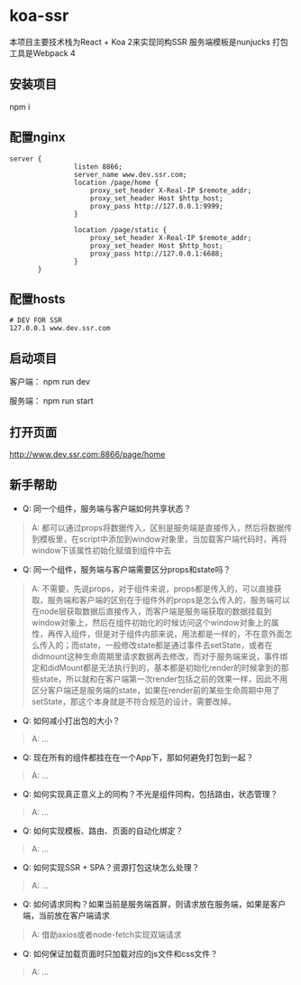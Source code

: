 # koa-ssr
本项目主要技术栈为React + Koa 2来实现同构SSR
服务端模板是nunjucks
打包工具是Webpack 4

## 安装项目

npm i

## 配置nginx
```
server {
                listen 8866;
                server_name www.dev.ssr.com;
                location /page/home {
                    proxy_set_header X-Real-IP $remote_addr;
                    proxy_set_header Host $http_host;
                    proxy_pass http://127.0.0.1:9999;
                }

                location /page/static {
                    proxy_set_header X-Real-IP $remote_addr;
                    proxy_set_header Host $http_host;
                    proxy_pass http://127.0.0.1:6688;
                }
       }
```

## 配置hosts

```
# DEV FOR SSR
127.0.0.1 www.dev.ssr.com     
```

## 启动项目

客户端：
npm run dev

服务端：
npm run start

## 打开页面
http://www.dev.ssr.com:8866/page/home

## 新手帮助
* Q: 同一个组件，服务端与客户端如何共享状态？
> A: 都可以通过props将数据传入，区别是服务端是直接传入，然后将数据传到模板里，在script中添加到window对象里，当加载客户端代码时，再将window下该属性初始化赋值到组件中去

* Q: 同一个组件，服务端与客户端需要区分props和state吗？
> A: 不需要，先说props，对于组件来说，props都是传入的，可以直接获取，服务端和客户端的区别在于组件外的props是怎么传入的，服务端可以在node层获取数据后直接传入，而客户端是服务端获取的数据挂载到window对象上，然后在组件初始化的时候访问这个window对象上的属性，再传入组件，但是对于组件内部来说，用法都是一样的，不在意外面怎么传入的；而state，一般修改state都是通过事件去setState，或者在didmount这种生命周期里请求数据再去修改，而对于服务端来说，事件绑定和didMount都是无法执行到的，基本都是初始化render的时候拿到的那些state，所以就和在客户端第一次render包括之前的效果一样，因此不用区分客户端还是服务端的state，如果在render前的某些生命周期中用了setState，那这个本身就是不符合规范的设计，需要改掉。

* Q: 如何减小打出包的大小？
> A: ...

* Q: 现在所有的组件都挂在在一个App下，那如何避免打包到一起？
> A: ...

* Q: 如何实现真正意义上的同构？不光是组件同构，包括路由，状态管理？
> A: ...

* Q: 如何实现模板、路由、页面的自动化绑定？
> A: ...

* Q: 如何实现SSR + SPA？资源打包这块怎么处理？
> A: ...

* Q: 如何请求同构？如果当前是服务端首屏，则请求放在服务端，如果是客户端，当前放在客户端请求
> A: 借助axios或者node-fetch实现双端请求

* Q: 如何保证加载页面时只加载对应的js文件和css文件？
> A: ...